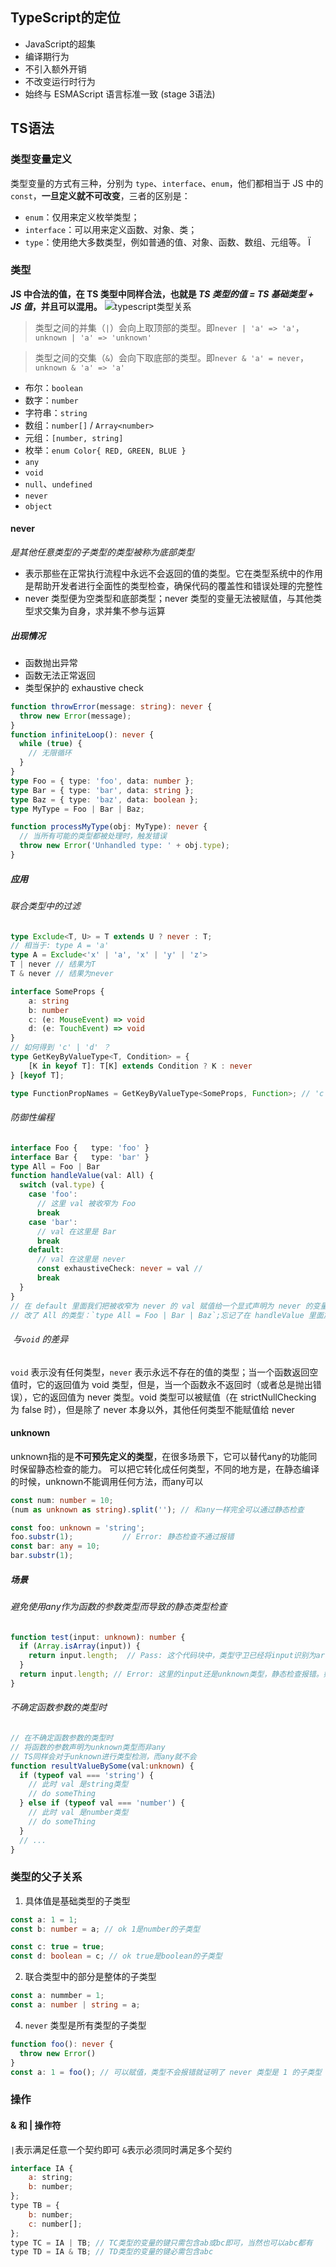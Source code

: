 ## TypeScript的定位
- JavaScript的超集
- 编译期行为
- 不引入额外开销
- 不改变运行时行为
- 始终与 ESMAScript 语言标准一致 (stage 3语法)

## TS语法
### 类型变量定义
类型变量的方式有三种，分别为 `type`、`interface`、`enum`，他们都相当于 JS 中的 `const`，**一旦定义就不可改变**，三者的区别是：

- `enum`：仅用来定义枚举类型；
- `interface`：可以用来定义函数、对象、类；
- `type`：使用绝大多数类型，例如普通的值、对象、函数、数组、元组等。
Ï
### 类型
**JS 中合法的值，在 TS 类型中同样合法，也就是 _TS 类型的值 = TS 基础类型 + JS 值_，并且可以混用。**
![typescript类型关系](/assest/img/typescript_type.png "typescript 类型关系")

> 类型之间的并集（`|`）会向上取顶部的类型。即`never | 'a' => 'a'`，`unknown | 'a' => 'unknown'` 

> 类型之间的交集（`&`）会向下取底部的类型。即`never & 'a' = never`，`unknown & 'a' => 'a'`

- 布尔：`boolean`
- 数字：`number`
- 字符串：`string`
- 数组：`number[]` / `Array<number>`
- 元组：`[number, string]`
- 枚举：`enum Color{ RED, GREEN, BLUE }`
- `any`
- `void`
- `null`、`undefined`
- `never`
- `object`

#### never
*是其他任意类型的子类型的类型被称为底部类型*
- 表示那些在正常执行流程中永远不会返回的值的类型。它在类型系统中的作用是帮助开发者进行全面性的类型检查，确保代码的覆盖性和错误处理的完整性
- never 类型便为空类型和底部类型；never 类型的变量无法被赋值，与其他类型求交集为自身，求并集不参与运算
##### 出现情况
- 函数抛出异常
- 函数无法正常返回
- 类型保护的 exhaustive check
``` typescript
function throwError(message: string): never {
  throw new Error(message);
}
function infiniteLoop(): never {
  while (true) {
    // 无限循环
  }
}
type Foo = { type: 'foo', data: number };
type Bar = { type: 'bar', data: string };
type Baz = { type: 'baz', data: boolean };
type MyType = Foo | Bar | Baz;

function processMyType(obj: MyType): never {
  // 当所有可能的类型都被处理时，触发错误
  throw new Error('Unhandled type: ' + obj.type);
}

```
##### 应用
######  联合类型中的过滤
``` typescript
type Exclude<T, U> = T extends U ? never : T;
// 相当于: type A = 'a'
type A = Exclude<'x' | 'a', 'x' | 'y' | 'z'>
T | never // 结果为T
T & never // 结果为never

interface SomeProps {
    a: string
    b: number
    c: (e: MouseEvent) => void
    d: (e: TouchEvent) => void
}
// 如何得到 'c' | 'd' ？ 
type GetKeyByValueType<T, Condition> = {
    [K in keyof T]: T[K] extends Condition ? K : never
} [keyof T];

type FunctionPropNames = GetKeyByValueType<SomeProps, Function>; // 'c'|'d'

```
######  防御性编程
``` typescript
interface Foo {   type: 'foo' } 
interface Bar {   type: 'bar' } 
type All = Foo | Bar
function handleValue(val: All) {
  switch (val.type) {
    case 'foo':
      // 这里 val 被收窄为 Foo
      break
    case 'bar':
      // val 在这里是 Bar
      break
    default:
      // val 在这里是 never
      const exhaustiveCheck: never = val // 
      break
  }
}
// 在 default 里面我们把被收窄为 never 的 val 赋值给一个显式声明为 never 的变量
// 改了 All 的类型：`type All = Foo | Bar | Baz`;忘记了在 handleValue 里面加上针对 Baz 的处理逻辑，这个时候在 default branch 里面 val 会被收窄为 Baz，导致无法赋值给 never，产生一个编译错误。所以通过这个办法，你可以确保 handleValue 总是穷尽 (exhaust) 了所有 All 的可能类型
```

######  与`void` 的差异
`void` 表示没有任何类型，`never` 表示永远不存在的值的类型；当一个函数返回空值时，它的返回值为 void 类型，但是，当一个函数永不返回时（或者总是抛出错误），它的返回值为 never 类型。void 类型可以被赋值（在 strictNullChecking 为 false 时），但是除了 never 本身以外，其他任何类型不能赋值给 never
#### unknown
unknown指的是**不可预先定义的类型**，在很多场景下，它可以替代any的功能同时保留静态检查的能力。
可以把它转化成任何类型，不同的地方是，在静态编译的时候，unknown不能调用任何方法，而any可以
``` typescript
const num: number = 10;
(num as unknown as string).split(''); // 和any一样完全可以通过静态检查

const foo: unknown = 'string';
foo.substr(1);           // Error: 静态检查不通过报错
const bar: any = 10;
bar.substr(1); 

```
##### 场景
###### 避免使用any作为函数的参数类型而导致的静态类型检查
``` typescript
function test(input: unknown): number {
  if (Array.isArray(input)) {
    return input.length;  // Pass: 这个代码块中，类型守卫已经将input识别为array类型
  }
  return input.length; // Error: 这里的input还是unknown类型，静态检查报错。如果入参是any，则会放弃检查直接成功，带来报错风险
}

```
###### 不确定函数参数的类型时
``` typescript
// 在不确定函数参数的类型时
// 将函数的参数声明为unknown类型而非any
// TS同样会对于unknown进行类型检测，而any就不会
function resultValueBySome(val:unknown) { 
  if (typeof val === 'string') {  
    // 此时 val 是string类型   
    // do someThing 
  } else if (typeof val === 'number') { 
    // 此时 val 是number类型   
    // do someThing  
  } 
  // ...
}
```

### 类型的父子关系
1. 具体值是基础类型的子类型
``` typescript
const a: 1 = 1;
const b: number = a; // ok 1是number的子类型

const c: true = true;
const d: boolean = c; // ok true是boolean的子类型
```
2. 联合类型中的部分是整体的子类型
``` typescript
const a: nummber = 1;
const a: number | string = a;
```
4. `never` 类型是所有类型的子类型
``` typescript
function foo(): never {
  throw new Error()
}
const a: 1 = foo(); // 可以赋值，类型不会报错就证明了 never 类型是 1 的子类型
```

### 操作
#### & 和 | 操作符
`|`表示满足任意一个契约即可 
`&`表示必须同时满足多个契约

``` javascript
interface IA {
	a: string;
	b: number;
};
type TB = { 
	b: number; 
	c: number[]; 
};
type TC = IA | TB; // TC类型的变量的键只需包含ab或bc即可，当然也可以abc都有
type TD = IA & TB; // TD类型的变量的键必需包含abc
```

